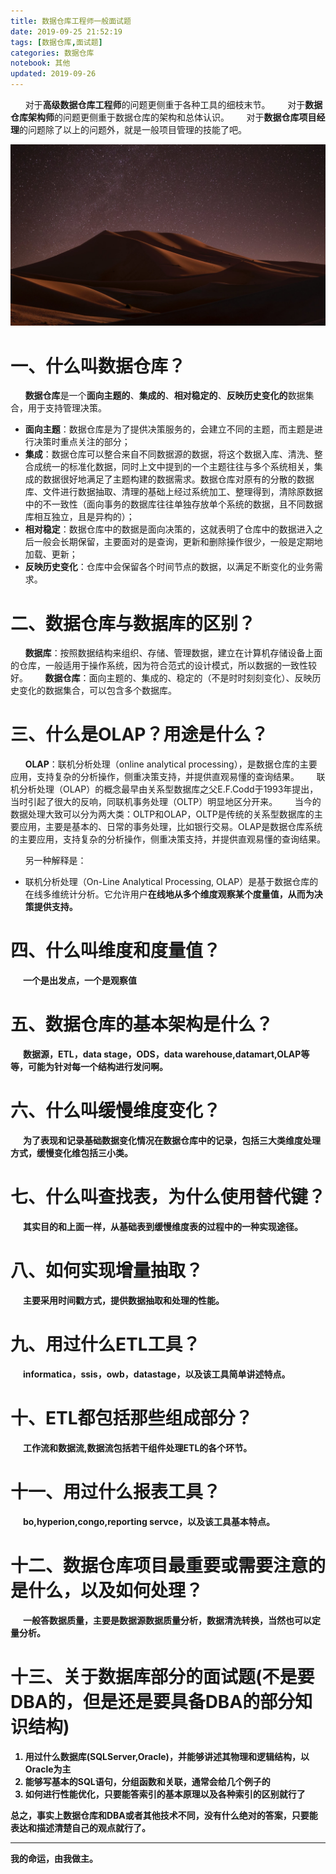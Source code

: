 ```yaml
---
title: 数据仓库工程师一般面试题
date: 2019-09-25 21:52:19
tags: [数据仓库,面试题]
categories: 数据仓库
notebook: 其他
updated: 2019-09-26
---
```


&nbsp;&nbsp;&nbsp;&nbsp;&nbsp;&nbsp;对于<b>高级数据仓库工程师</b>的问题更侧重于各种工具的细枝末节。
&nbsp;&nbsp;&nbsp;&nbsp;&nbsp;&nbsp;对于<b>数据仓库架构师</b>的问题更侧重于数据仓库的架构和总体认识。
&nbsp;&nbsp;&nbsp;&nbsp;&nbsp;&nbsp;对于<b>数据仓库项目经理</b>的问题除了以上的问题外，就是一般项目管理的技能了吧。

![data engineer](数据仓库工程师一般面试题/data_engineer.jpeg)

<!-- more -->

# 一、什么叫数据仓库？
&nbsp;&nbsp;&nbsp;&nbsp;&nbsp;&nbsp;<b>数据仓库</b>是一个<b>面向主题的</b>、<b>集成的</b>、<b>相对稳定的</b>、<b>反映历史变化的</b>数据集合，用于支持管理决策。
- <b>面向主题</b>：数据仓库是为了提供决策服务的，会建立不同的主题，而主题是进行决策时重点关注的部分；
- <b>集成</b>：数据仓库可以整合来自不同数据源的数据，将这个数据入库、清洗、整合成统一的标准化数据，同时上文中提到的一个主题往往与多个系统相关，集成的数据很好地满足了主题构建的数据需求。数据仓库对原有的分散的数据库、文件进行数据抽取、清理的基础上经过系统加工、整理得到，清除原数据中的不一致性（面向事务的数据库往往单独存放单个系统的数据，且不同数据库相互独立，且是异构的）；
- <b>相对稳定</b>：数据仓库中的数据是面向决策的，这就表明了仓库中的数据进入之后一般会长期保留，主要面对的是查询，更新和删除操作很少，一般是定期地加载、更新；
- <b>反映历史变化</b>：仓库中会保留各个时间节点的数据，以满足不断变化的业务需求。

# 二、数据仓库与数据库的区别？
&nbsp;&nbsp;&nbsp;&nbsp;&nbsp;&nbsp;<b>数据库</b>：按照数据结构来组织、存储、管理数据，建立在计算机存储设备上面的仓库，一般适用于操作系统，因为符合范式的设计模式，所以数据的一致性较好。
&nbsp;&nbsp;&nbsp;&nbsp;&nbsp;&nbsp;<b>数据仓库</b>：面向主题的、集成的、稳定的（不是时时刻刻变化）、反映历史变化的数据集合，可以包含多个数据库。

# 三、什么是OLAP？用途是什么？
&nbsp;&nbsp;&nbsp;&nbsp;&nbsp;&nbsp;<b>OLAP</b>：联机分析处理（online analytical processing），是数据仓库的主要应用，支持复杂的分析操作，侧重决策支持，并提供直观易懂的查询结果。
&nbsp;&nbsp;&nbsp;&nbsp;&nbsp;&nbsp;联机分析处理（OLAP）的概念最早由关系型数据库之父E.F.Codd于1993年提出，当时引起了很大的反响，同联机事务处理（OLTP）明显地区分开来。
&nbsp;&nbsp;&nbsp;&nbsp;&nbsp;&nbsp;当今的数据处理大致可以分为两大类：OLTP和OLAP，OLTP是传统的关系型数据库的主要应用，主要是基本的、日常的事务处理，比如银行交易。OLAP是数据仓库系统的主要应用，支持复杂的分析操作，侧重决策支持，并提供直观易懂的查询结果。

&nbsp;&nbsp;&nbsp;&nbsp;&nbsp;&nbsp;另一种解释是：
- 联机分析处理（On-Line Analytical Processing, OLAP）是基于数据仓库的在线多维统计分析。它允许用户<b>在线地从多个维度观察某个度量值，从而为决策提供支持。


# 四、什么叫维度和度量值？
&nbsp;&nbsp;&nbsp;&nbsp;&nbsp;&nbsp;一个是出发点，一个是观察值

# 五、数据仓库的基本架构是什么？
&nbsp;&nbsp;&nbsp;&nbsp;&nbsp;&nbsp;数据源，ETL，data stage，ODS，data warehouse,datamart,OLAP等等，可能为针对每一个结构进行发问啊。

# 六、什么叫缓慢维度变化？
&nbsp;&nbsp;&nbsp;&nbsp;&nbsp;&nbsp;为了表现和记录基础数据变化情况在数据仓库中的记录，包括三大类维度处理方式，缓慢变化维包括三小类。

# 七、什么叫查找表，为什么使用替代键？
&nbsp;&nbsp;&nbsp;&nbsp;&nbsp;&nbsp;其实目的和上面一样，从基础表到缓慢维度表的过程中的一种实现途径。

# 八、如何实现增量抽取？
&nbsp;&nbsp;&nbsp;&nbsp;&nbsp;&nbsp;主要采用时间戳方式，提供数据抽取和处理的性能。

# 九、用过什么ETL工具？
&nbsp;&nbsp;&nbsp;&nbsp;&nbsp;&nbsp;informatica，ssis，owb，datastage，以及该工具简单讲述特点。

# 十、ETL都包括那些组成部分？
&nbsp;&nbsp;&nbsp;&nbsp;&nbsp;&nbsp;工作流和数据流,数据流包括若干组件处理ETL的各个环节。

# 十一、用过什么报表工具？
&nbsp;&nbsp;&nbsp;&nbsp;&nbsp;&nbsp;bo,hyperion,congo,reporting servce，以及该工具基本特点。

# 十二、数据仓库项目最重要或需要注意的是什么，以及如何处理？
&nbsp;&nbsp;&nbsp;&nbsp;&nbsp;&nbsp;一般答数据质量，主要是数据源数据质量分析，数据清洗转换，当然也可以定量分析。

# 十三、关于数据库部分的面试题(不是要DBA的，但是还是要具备DBA的部分知识结构)
1. 用过什么数据库(SQLServer,Oracle)，并能够讲述其物理和逻辑结构，以Oracle为主
2. 能够写基本的SQL语句，分组函数和关联，通常会给几个例子的
3. 如何进行性能优化，只要能答索引的基本原理以及各种索引的区别就行了

总之，事实上数据仓库和DBA或者其他技术不同，没有什么绝对的答案，只要能表达和描述清楚自己的观点就行了。


- - -
我的命运，由我做主。